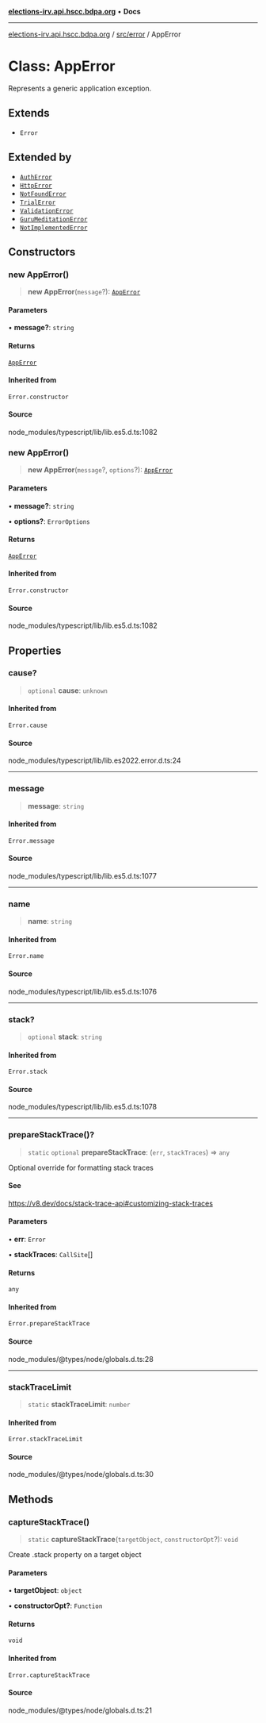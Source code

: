 [**elections-irv.api.hscc.bdpa.org**](../../../README.md) • **Docs**

***

[elections-irv.api.hscc.bdpa.org](../../../README.md) / [src/error](../README.md) / AppError

# Class: AppError

Represents a generic application exception.

## Extends

- `Error`

## Extended by

- [`AuthError`](AuthError.md)
- [`HttpError`](HttpError.md)
- [`NotFoundError`](NotFoundError.md)
- [`TrialError`](TrialError.md)
- [`ValidationError`](ValidationError.md)
- [`GuruMeditationError`](GuruMeditationError.md)
- [`NotImplementedError`](NotImplementedError.md)

## Constructors

### new AppError()

> **new AppError**(`message`?): [`AppError`](AppError.md)

#### Parameters

• **message?**: `string`

#### Returns

[`AppError`](AppError.md)

#### Inherited from

`Error.constructor`

#### Source

node\_modules/typescript/lib/lib.es5.d.ts:1082

### new AppError()

> **new AppError**(`message`?, `options`?): [`AppError`](AppError.md)

#### Parameters

• **message?**: `string`

• **options?**: `ErrorOptions`

#### Returns

[`AppError`](AppError.md)

#### Inherited from

`Error.constructor`

#### Source

node\_modules/typescript/lib/lib.es5.d.ts:1082

## Properties

### cause?

> `optional` **cause**: `unknown`

#### Inherited from

`Error.cause`

#### Source

node\_modules/typescript/lib/lib.es2022.error.d.ts:24

***

### message

> **message**: `string`

#### Inherited from

`Error.message`

#### Source

node\_modules/typescript/lib/lib.es5.d.ts:1077

***

### name

> **name**: `string`

#### Inherited from

`Error.name`

#### Source

node\_modules/typescript/lib/lib.es5.d.ts:1076

***

### stack?

> `optional` **stack**: `string`

#### Inherited from

`Error.stack`

#### Source

node\_modules/typescript/lib/lib.es5.d.ts:1078

***

### prepareStackTrace()?

> `static` `optional` **prepareStackTrace**: (`err`, `stackTraces`) => `any`

Optional override for formatting stack traces

#### See

https://v8.dev/docs/stack-trace-api#customizing-stack-traces

#### Parameters

• **err**: `Error`

• **stackTraces**: `CallSite`[]

#### Returns

`any`

#### Inherited from

`Error.prepareStackTrace`

#### Source

node\_modules/@types/node/globals.d.ts:28

***

### stackTraceLimit

> `static` **stackTraceLimit**: `number`

#### Inherited from

`Error.stackTraceLimit`

#### Source

node\_modules/@types/node/globals.d.ts:30

## Methods

### captureStackTrace()

> `static` **captureStackTrace**(`targetObject`, `constructorOpt`?): `void`

Create .stack property on a target object

#### Parameters

• **targetObject**: `object`

• **constructorOpt?**: `Function`

#### Returns

`void`

#### Inherited from

`Error.captureStackTrace`

#### Source

node\_modules/@types/node/globals.d.ts:21
